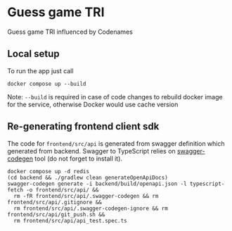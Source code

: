 # Guess game TRI

Guess game TRI influenced by Codenames

## Local setup

To run the app just call

```shell
docker compose up --build
```

Note: `--build` is required in case of code changes to rebuild docker image for the service,
otherwise Docker would use cache version

## Re-generating frontend client sdk

The code for `frontend/src/api` is generated from swagger definition which generated from backend.
Swagger to TypeScript relies on [swagger-codegen][1] tool (do not forget to install it).

```shell
docker compose up -d redis
(cd backend && ./gradlew clean generateOpenApiDocs)
swagger-codegen generate -i backend/build/openapi.json -l typescript-fetch -o frontend/src/api/ && 
  rm -fR frontend/src/api/.swagger-codegen && rm frontend/src/api/.gitignore && 
  rm frontend/src/api/.swagger-codegen-ignore && rm frontend/src/api/git_push.sh &&
  rm frontend/src/api/api_test.spec.ts
```

[1]: https://github.com/swagger-api/swagger-codegen#homebrew